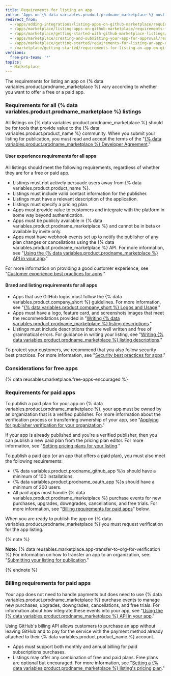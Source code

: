 ```yaml
---
title: Requirements for listing an app
intro: 'Apps on {% data variables.product.prodname_marketplace %} must meet the requirements outlined on this page before the listing can be published.'
redirect_from:
  - /apps/adding-integrations/listing-apps-on-github-marketplace/requirements-for-listing-an-app-on-github-marketplace/
  - /apps/marketplace/listing-apps-on-github-marketplace/requirements-for-listing-an-app-on-github-marketplace/
  - /apps/marketplace/getting-started-with-github-marketplace-listings/requirements-for-listing-an-app-on-github-marketplace/
  - /apps/marketplace/creating-and-submitting-your-app-for-approval/requirements-for-listing-an-app-on-github-marketplace/
  - /apps/marketplace/getting-started/requirements-for-listing-an-app-on-github-marketplace/
  - /marketplace/getting-started/requirements-for-listing-an-app-on-github-marketplace
versions:
  free-pro-team: '*'
topics:
  - Marketplace
---
```


<!--UI-LINK: Displayed as a link on the https://github.com/marketplace/new page.-->

The requirements for listing an app on {% data variables.product.prodname_marketplace %} vary according to whether you want to offer a free or a paid app.

### Requirements for all {% data variables.product.prodname_marketplace %} listings

All listings on {% data variables.product.prodname_marketplace %} should be for tools that provide value to the {% data variables.product.product_name %} community. When you submit your listing for publication, you must read and accept the terms of the "[{% data variables.product.prodname_marketplace %} Developer Agreement](/articles/github-marketplace-developer-agreement/)."

#### User experience requirements for all apps

All listings should meet the following requirements, regardless of whether they are for a free or paid app.

- Listings must not actively persuade users away from {% data variables.product.product_name %}.
- Listings must include valid contact information for the publisher.
- Listings must have a relevant description of the application.
- Listings must specify a pricing plan.
- Apps must provide value to customers and integrate with the platform in some way beyond authentication.
- Apps must be publicly available in {% data variables.product.prodname_marketplace %} and cannot be in beta or available by invite only.
- Apps must have webhook events set up to notify the publisher of any plan changes or cancellations using the {% data variables.product.prodname_marketplace %} API. For more information, see "[Using the {% data variables.product.prodname_marketplace %} API in your app](/developers/github-marketplace/using-the-github-marketplace-api-in-your-app)."

For more information on providing a good customer experience, see "[Customer experience best practices for apps](/developers/github-marketplace/customer-experience-best-practices-for-apps)."

#### Brand and listing requirements for all apps

- Apps that use GitHub logos must follow the {% data variables.product.company_short %} guidelines. For more information, see "[{% data variables.product.company_short %} Logos and Usage](https://github.com/logos)."
- Apps must have a logo, feature card, and screenshots images that meet the recommendations provided in "[Writing {% data variables.product.prodname_marketplace %} listing descriptions](/marketplace/listing-on-github-marketplace/writing-github-marketplace-listing-descriptions/)."
- Listings must include descriptions that are well written and free of grammatical errors. For guidance in writing your listing, see "[Writing {% data variables.product.prodname_marketplace %} listing descriptions](/marketplace/listing-on-github-marketplace/writing-github-marketplace-listing-descriptions/)."

To protect your customers, we recommend that you also follow security best practices. For more information, see "[Security best practices for apps](/developers/github-marketplace/security-best-practices-for-apps)."

### Considerations for free apps

{% data reusables.marketplace.free-apps-encouraged %} 

### Requirements for paid apps

To publish a paid plan for your app on {% data variables.product.prodname_marketplace %}, your app must be owned by an organization that is a verified publisher. For more information about the verification process or transferring ownership of your app, see "[Applying for publisher verification for your organization](/developers/github-marketplace/applying-for-publisher-verification-for-your-organization)."

If your app is already published and you're a verified publisher, then you can publish a new paid plan from the pricing plan editor. For more information, see "[Setting pricing plans for your listing](/developers/github-marketplace/setting-pricing-plans-for-your-listing)."

To publish a paid app (or an app that offers a paid plan), you must also meet the following requirements:

- {% data variables.product.prodname_github_app %}s should have a minimum of 100 installations.
- {% data variables.product.prodname_oauth_app %}s should have a minimum of 200 users.
- All paid apps must handle {% data variables.product.prodname_marketplace %} purchase events for new purchases, upgrades, downgrades, cancellations, and free trials. For more information, see "[Billing requirements for paid apps](#billing-requirements-for-paid-apps)" below.

When you are ready to publish the app on {% data variables.product.prodname_marketplace %} you must request verification for the app listing.

{% note %}

**Note:** {% data reusables.marketplace.app-transfer-to-org-for-verification %} For information on how to transfer an app to an organization, see: "[Submitting your listing for publication](/developers/github-marketplace/submitting-your-listing-for-publication#transferring-an-app-to-an-organization-before-you-submit)."

{% endnote %}

### Billing requirements for paid apps

Your app does not need to handle payments but does need to use {% data variables.product.prodname_marketplace %} purchase events to manage new purchases, upgrades, downgrades, cancellations, and free trials. For information about how integrate these events into your app, see "[Using the {% data variables.product.prodname_marketplace %} API in your app](/developers/github-marketplace/using-the-github-marketplace-api-in-your-app)."

Using GitHub's billing API allows customers to purchase an app without leaving GitHub and to pay for the service with the payment method already attached to their {% data variables.product.product_name %} account.

- Apps must support both monthly and annual billing for paid subscriptions purchases.
- Listings may offer any combination of free and paid plans. Free plans are optional but encouraged. For more information, see "[Setting a {% data variables.product.prodname_marketplace %} listing's pricing plan](/marketplace/listing-on-github-marketplace/setting-a-github-marketplace-listing-s-pricing-plan/)."
